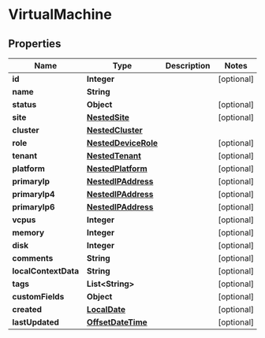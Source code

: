 # VirtualMachine

## Properties
Name | Type | Description | Notes
------------ | ------------- | ------------- | -------------
**id** | **Integer** |  |  [optional]
**name** | **String** |  | 
**status** | **Object** |  |  [optional]
**site** | [**NestedSite**](NestedSite.md) |  |  [optional]
**cluster** | [**NestedCluster**](NestedCluster.md) |  | 
**role** | [**NestedDeviceRole**](NestedDeviceRole.md) |  |  [optional]
**tenant** | [**NestedTenant**](NestedTenant.md) |  |  [optional]
**platform** | [**NestedPlatform**](NestedPlatform.md) |  |  [optional]
**primaryIp** | [**NestedIPAddress**](NestedIPAddress.md) |  |  [optional]
**primaryIp4** | [**NestedIPAddress**](NestedIPAddress.md) |  |  [optional]
**primaryIp6** | [**NestedIPAddress**](NestedIPAddress.md) |  |  [optional]
**vcpus** | **Integer** |  |  [optional]
**memory** | **Integer** |  |  [optional]
**disk** | **Integer** |  |  [optional]
**comments** | **String** |  |  [optional]
**localContextData** | **String** |  |  [optional]
**tags** | **List&lt;String&gt;** |  |  [optional]
**customFields** | **Object** |  |  [optional]
**created** | [**LocalDate**](LocalDate.md) |  |  [optional]
**lastUpdated** | [**OffsetDateTime**](OffsetDateTime.md) |  |  [optional]
